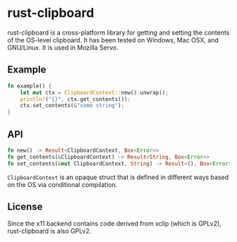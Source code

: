 # rust-clipboard
rust-clipboard is a cross-platform library for getting and setting the contents of the OS-level clipboard.
It has been tested on Windows, Mac OSX, and GNU/Linux.
It is used in Mozilla Servo.

## Example

```rust
fn example() {
    let mut ctx = ClipboardContext::new().unwrap();
    println!("{}", ctx.get_contents());
    ctx.set_contents(&"some string");
}
```

## API

```rust
fn new() -> Result<ClipboardContext, Box<Error>>
fn get_contents(&ClipboardContext) -> Result<String, Box<Error>>
fn set_contents(&mut ClipboardContext, String) -> Result<(), Box<Error>>
```

`ClipboardContext` is an opaque struct that is defined in different ways based on the OS via conditional compilation.

## License
Since the x11 backend contains code derived from xclip (which is GPLv2), rust-clipboard is also GPLv2.

